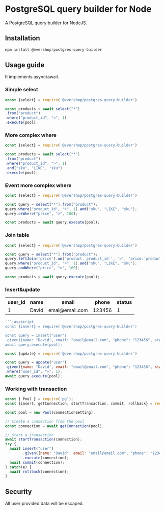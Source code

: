 # PostgreSQL query builder for Node

A PostgreSQL query builder for NodeJS. 

## Installation

```javascript
npm install @evershop/postgres-query-builder
```

## Usage guide
It implements async/await.
### Simple select

```javascript
const {select} = require('@evershop/postgres-query-builder')

const products = await select("*")
.from("product")
.where("product_id", ">", 1)
.execute(pool);
```
### More complex where
```javascript
const {select} = require('@evershop/postgres-query-builder')

const products = await select("*")
.from("product")
.where("product_id", ">", 1)
.and("sku", "LIKE", "sku")
.execute(pool);
```
### Event more complex where
```javascript
const {select} = require('@evershop/postgres-query-builder')

const query = select("*").from("product");
query.where("product_id", ">", 1).and("sku", "LIKE", "sku");
query.orWhere("price", ">", 100);

const products = await query.execute(pool);
```

### Join table
```javascript
const {select} = require('@evershop/postgres-query-builder')

const query = select("*").from("product");
query.leftJoin('price').on('product.`product_id`', '=', 'price.`product_id`');
query.where("product_id", ">", 1).and("sku", "LIKE", "sku");
query.andWhere("price", ">", 100);

const products = await query.execute(pool);
```

### Insert&update
<table>
<tr>
<th> user_id </th>
<th> name </th>
<th> email </th>
<th> phone </th>
<th> status </th>
</tr>
<tr>
<td>
  1
</td>
<td>
  David
</td>
<td>
  emai@email.com
</td>
<td>
  123456
</td>
<td>
  1
</td>
</tr>
</table>

```javascript
```javascript
const {insert} = require('@evershop/postgres-query-builder')

const query = insert("user")
.given({name: "David", email: "email@email.com", "phone": "123456", status: 1, notExistedColumn: "This will not be a part of the query"});
await query.execute(pool);
```
```javascript
const {update} = require('@evershop/postgres-query-builder')

const query = update("user")
.given({name: "David", email: "email@email.com", "phone": "123456", status: 1, notExistedColumn: "This will not be a part of query"})
.where("user_id", "=", 1);
await query.execute(pool);
```
### Working with transaction

```javascript
const { Pool } = require('pg');
const {insert, getConnection, startTransaction, commit, rollback} = require('@evershop/postgres-query-builder');

const pool = new Pool(connectionSetting);

// Create a connection from the pool
const connection = await getConnection(pool);

// Start a transaction
await startTransaction(connection);
try {
  await insert("user")
        .given({name: "David", email: "email@email.com", "phone": "123456", status: 1, notExistedColumn: "This will not be a part of the query"})
        .execute(connection);
  await commit(connection);
} catch(e) {
  await rollback(connection);
}
```
## Security

All user provided data will be escaped.
